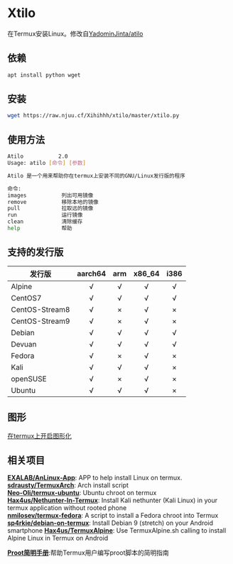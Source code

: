 # Xtilo

在Termux安装Linux。修改自[YadominJinta/atilo](https://github.com/YadominJinta/atilo)

## 依赖

``` bash
apt install python wget
```

## 安装

``` bash
wget https://raw.njuu.cf/Xihihhh/xtilo/master/xtilo.py
```

## 使用方法

``` bash
Atilo           2.0
Usage: atilo [命令] [参数]

Atilo 是一个用来帮助你在termux上安装不同的GNU/Linux发行版的程序

命令:
images           列出可用镜像
remove           移除本地的镜像
pull             拉取远的镜像
run              运行镜像
clean            清除缓存
help             帮助
```

## 支持的发行版

| 发行版        | aarch64 |  arm  | x86_64 | i386  |
| ------------- | :-----: | :---: | :----: | :---: |
| Alpine        |    √    |   √   |   √    |   √   |
| CentOS7       |    √    |   √   |   √    |   √   |
| CentOS-Stream8|    √    |   ×   |   √    |   ×   |
| CentOS-Stream9|    √    |   ×   |   √    |   ×   |
| Debian        |    √    |   √   |   √    |   √   |
| Devuan        |    √    |   √   |   √    |   √   |
| Fedora        |    √    |   ×   |   √    |   ×   |
| Kali          |    √    |   √   |   √    |   ×   |
| openSUSE      |    √    |   ×   |   √    |   ×   |
| Ubuntu        |    √    |   √   |   √    |   ×   |

## 图形

[在termux上开启图形化](https://yadominjinta.github.io/2018/07/30/GUI-on-termux.html)

## 相关项目

**[EXALAB/AnLinux-App](https://github.com/EXALAB/AnLinux-App)**: APP to help install Linux on termux.  
**[sdrausty/TermuxArch](https://github.com/sdrausty/TermuxArch)**: Arch install script  
**[Neo-Oli/termux-ubuntu](https://github.com/Neo-Oli/termux-ubuntu)**: Ubuntu chroot on termux  
**[Hax4us/Nethunter-In-Termux](https://github.com/Hax4us/Nethunter-In-Termux)**: Install Kali nethunter (Kali Linux) in your termux application without rooted phone  
**[nmilosev/termux-fedora](https://github.com/nmilosev/termux-fedora)**: A script to install a Fedora chroot into Termux  
**[sp4rkie/debian-on-termux](https://github.com/sp4rkie/debian-on-termux)**: Install Debian 9 (stretch) on your Android smartphone
**[Hax4us/TermuxAlpine](https://github.com/Hax4us/TermuxAlpine)**: Use TermuxAlpine.sh calling to install Alpine Linux in Termux on Android

**[Proot简明手册](https://github.com/myfreess/Mytermuxdoc/wiki/Proot)**:帮助Termux用户编写proot脚本的简明指南
